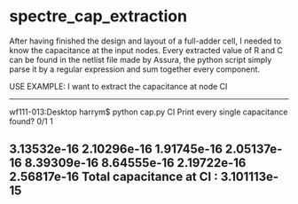 spectre_cap_extraction
======================

After having finished the design and layout of a full-adder cell, I needed to know the capacitance at the input nodes. Every extracted value of R and C can be found in the netlist file made by Assura, the python script simply parse it by a regular expression and sum together every component.

USE EXAMPLE: I want to extract the capacitance at node CI

---------------------------------------------
wf111-013:Desktop harrym$ python cap.py CI
Print every single capacitance found? 0/1  1


3.13532e-16
2.10296e-16
1.91745e-16
2.05137e-16
8.39309e-16
8.64555e-16
2.19722e-16
2.56817e-16
Total capacitance at  CI :  3.101113e-15 
---------------------------------------------
